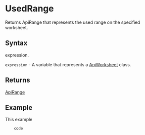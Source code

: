 # UsedRange

Returns ApiRange that represents the used range on the specified worksheet.

## Syntax

expression.

`expression` - A variable that represents a [ApiWorksheet](../ApiWorksheet.md) class.

## Returns

[ApiRange](../../ApiRange.md)

## Example

This example

```javascript
	code
```